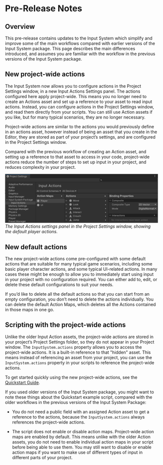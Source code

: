 # Pre-Release Notes

## Overview

This pre-release contains updates to the Input System which simplify and improve some of the main workflows compared with earlier versions of the Input System package. This page describes the main differences introduced, and assumes you are familiar with the workflow in the previous versions of the Input System package.

## New project-wide actions

The Input System now allows you to configure actions in the Project Settings window, in a new Input Actions Settings panel. The actions configured here apply project-wide. This means you no longer need to create an Actions asset and set up a reference to your asset to read input actions. Instead, you can configure actions in the Project Settings window, and read them directly from your scripts. You can still use Action assets if you like, but for many typical scenarios, they are no longer necessary.

Project-wide actions are similar to the actions you would previously define in an actions asset, however instead of being an asset that you create in the Editor, they are stored as part of your project’s settings, and are configured in the Project Settings window.

Compared with the previous workflow of creating an Action asset, and setting up a reference to that asset to access in your code, project-wide actions reduce the number of steps to set up input in your project, and reduces complexity in your project.

![The Input Actions settings panel in the Project Settings window, showing the default player actions.](images/ProjectSettingsInputActionsSimpleShot.png)<br/>
*The Input Actions settings panel in the Project Settings window, showing the default player actions.*

## New default actions

The new project-wide actions come pre-configured with some default actions that are suitable for many typical game scenarios, including some basic player character actions, and some typical UI-related actions. In many cases these might be enough to allow you to immediately start using input in your project with no configuration required. You can either add to, edit, or delete these default configurations to suit your needs.

If you’d like to delete all the default actions so that you can start from an empty configuration, you don’t need to delete the actions individually. You can delete the default Action Maps, which deletes all the Actions contained in those maps in one go.

## Scripting with the project-wide actions

Unlike the older Input Action assets, the project-wide actions are stored in your project’s Project Settings folder, so they do not appear in your Project window. The `InputSystem.actions` property allows you to access the project-wide actions. It is a built-in reference to that "hidden" asset. This means instead of referencing an asset from your project, you can use the `InputSystem.actions` property in your scripts to reference the project-wide actions.

To get started quickly using the new project-wide actions, see the [Quickstart Guide](QuickStartGuide.html).

If you used older versions of the Input System package, you might want to note these things about the Quickstart example script, compared with the older workflows in the previous versions of the Input System Package:

* You do not need a public field with an assigned Action asset to get a reference to the actions, because the `InputSystem.actions` always references the project-wide actions.

* The script does not enable or disable action maps. Project-wide action maps are enabled by default. This means unlike with the older Action assets, you do not need to enable individual action maps in your script before being able to use them. You may still want to disable or enable action maps if you want to make use of different types of input in different parts of your project.
